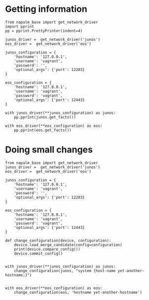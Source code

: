 Getting information
===================

    from napalm_base import get_network_driver
    import pprint
    pp = pprint.PrettyPrinter(indent=4)

    junos_driver =  get_network_driver('junos')
    eos_driver =  get_network_driver('eos')
    
    junos_configuration = {
        'hostname': '127.0.0.1',
        'username': 'vagrant',
        'password': '', 
        'optional_args': {'port': 12203}
    }
    
    eos_configuration = {
        'hostname': '127.0.0.1',
        'username': 'vagrant',
        'password': 'vagrant', 
        'optional_args': {'port': 12443}
    }
    
    with junos_driver(**junos_configuration) as junos:
        pp.pprint(junos.get_facts()) 
    
    with eos_driver(**eos_configuration) as eos:
        pp.pprint(eos.get_facts()) 




Doing small changes
===================

    from napalm_base import get_network_driver
    junos_driver =  get_network_driver('junos')
    eos_driver =  get_network_driver('eos')
    
    junos_configuration = {
        'hostname': '127.0.0.1',
        'username': 'vagrant',
        'password': '', 
        'optional_args': {'port': 12203}
    }
    
    eos_configuration = {
        'hostname': '127.0.0.1',
        'username': 'vagrant',
        'password': 'vagrant', 
        'optional_args': {'port': 12443}
    }
    
    def change_configuration(device, configuration):
        device.load_merge_candidate(config=configuration)
        print(device.compare_config())
        device.commit_config()
    
    
    with junos_driver(**junos_configuration) as junos:
        change_configuration(junos, "system {host-name yet-another-hostname;}")
    
    
    with eos_driver(**eos_configuration) as eos:
        change_configuration(eos, 'hostname yet-another-hostname')
